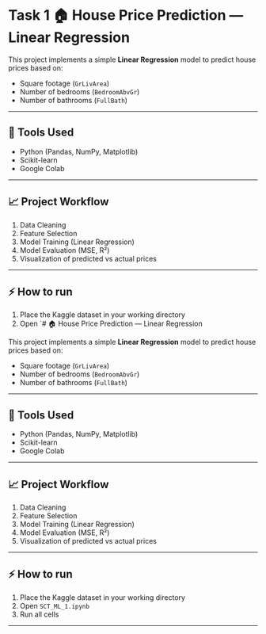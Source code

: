 # Task 1 🏠 House Price Prediction — Linear Regression

This project implements a simple **Linear Regression** model to predict house prices based on:
- Square footage (`GrLivArea`)
- Number of bedrooms (`BedroomAbvGr`)
- Number of bathrooms (`FullBath`)

---

## 🚀 Tools Used
- Python (Pandas, NumPy, Matplotlib)
- Scikit-learn
- Google Colab

---

## 📈 Project Workflow
1. Data Cleaning
2. Feature Selection
3. Model Training (Linear Regression)
4. Model Evaluation (MSE, R²)
5. Visualization of predicted vs actual prices

---

## ⚡ How to run
1. Place the Kaggle dataset in your working directory  
2. Open `# 🏠 House Price Prediction — Linear Regression

This project implements a simple **Linear Regression** model to predict house prices based on:
- Square footage (`GrLivArea`)
- Number of bedrooms (`BedroomAbvGr`)
- Number of bathrooms (`FullBath`)

---

## 🚀 Tools Used
- Python (Pandas, NumPy, Matplotlib)
- Scikit-learn
- Google Colab

---

## 📈 Project Workflow
1. Data Cleaning
2. Feature Selection
3. Model Training (Linear Regression)
4. Model Evaluation (MSE, R²)
5. Visualization of predicted vs actual prices

---

## ⚡ How to run
1. Place the Kaggle dataset in your working directory  
2. Open `SCT_ML_1.ipynb`  
3. Run all cells

---


